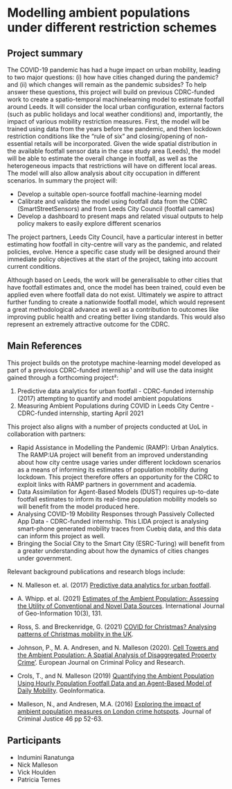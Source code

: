 # Modelling ambient populations under different restriction schemes

## Project summary

The COVID-19 pandemic has had a huge impact on urban mobility,
leading to two major questions: (i) how have cities changed during the
pandemic? and (ii) which changes will remain as the pandemic
subsides? To help answer these questions, this project will build on
previous CDRC-funded work to create a spatio-temporal machinelearning model to
estimate footfall around Leeds. It will consider the
local urban configuration, external factors (such as public holidays and
local weather conditions) and, importantly, the impact of various
mobility restriction measures. First, the model will be trained using data
from the years before the pandemic, and then lockdown restriction
conditions like the “rule of six” and closing/opening of non-essential
retails will be incorporated. Given the wide spatial distribution in the
available footfall sensor data in the case study area (Leeds), the model
will be able to estimate the overall change in footfall, as well as the
heterogeneous impacts that restrictions will have on different local
areas. The model will also allow analysis about city occupation in
different scenarios.
In summary the project will:

- Develop a suitable open-source footfall machine-learning model
- Calibrate and validate the model using footfall data from the
CDRC (SmartStreetSensors) and from Leeds City Council (footfall
cameras)
- Develop a dashboard to present maps and related visual outputs
to help policy makers to easily explore different scenarios

The project partners, Leeds City Council, have a particular interest in
better estimating how footfall in city-centre will vary as the pandemic,
and related policies, evolve. Hence a specific case study will be
designed around their immediate policy objectives at the start of the
project, taking into account current conditions.

Although based on Leeds, the work will be generalisable to other cities
that have footfall estimates and, once the model has been trained,
could even be applied even where footfall data do not exist. Ultimately
we aspire to attract further funding to create a nationwide footfall
model, which would represent a great methodological advance as well
as a contribution to outcomes like improving public health and creating
better living standards. This would also represent an extremely
attractive outcome for the CDRC.

## Main References

This project builds on the prototype machine-learning model developed as
part of a previous CDRC-funded internship¹ and will use the data insight
gained through a forthcoming project²:

1. Predictive data analytics for urban footfall - CDRC-funded internship
(2017) attempting to quantify and model ambient populations
2. Measuring Ambient Populations during COVID in Leeds City Centre -
CDRC-funded internship, starting April 2021

This project also aligns with a number of projects conducted at UoL in
collaboration with partners:

- Rapid Assistance in Modelling the Pandemic (RAMP): Urban Analytics.
The RAMP:UA project will benefit from an improved understanding
about how city centre usage varies under different lockdown
scenarios as a means of informing its estimates of population
mobility during lockdown. This project therefore offers an opportunity
for the CDRC to exploit links with RAMP partners in government and
academia.
- Data Assimilation for Agent-Based Models (DUST) requires up-to-date
footfall estimates to inform its real-time population mobility models
so will benefit from the model produced here.
- Analysing COVID-19 Mobility Responses through Passively Collected
App Data - CDRC-funded internship. This LIDA project is analysing
smart-phone generated mobility traces from Cuebiq data, and this
data can inform this project as well.
- Bringing the Social City to the Smart City (ESRC-Turing) will benefit
from a greater understanding about how the dynamics of cities
changes under government.

Relevant background publications and research blogs include:

- N. Malleson et. al. (2017) [Predictive data analytics for urban footfall](http://surf.leeds.ac.uk/announce/2017/07/03/FootfallMachineLearning.html).

- A. Whipp. et al. (2021) [Estimates of the Ambient Population:
Assessing the Utility of Conventional and Novel Data
Sources](https://doi.org/10.3390/ijgi10030131).
International Journal of Geo-Information 10(3), 131.

- Ross, S. and Breckenridge, G. (2021) [COVID for Christmas? Analysing
patterns of Christmas mobility in the UK](https://www.cdrc.ac.uk/covid-for-christmas-analysing-patterns-ofchristmas-mobility-in-the-uk/).

- Johnson, P., M. A. Andresen, and N. Malleson (2020). [Cell Towers and
the Ambient Population: A Spatial Analysis of Disaggregated Property
Crime’](https://doi.org/10.1007/s10610-020-09446-3).
European Journal on Criminal Policy and Research.

- Crols, T., and N. Malleson (2019) [Quantifying the Ambient Population
Using Hourly Population Footfall Data and an Agent-Based Model of
Daily Mobility](https://doi.org/10.1007/s10707-019-00346-1).
GeoInformatica.

- Malleson, N., and Andresen, M.A. (2016) [Exploring the impact of
ambient population measures on London crime
hotspots](http://dx.doi.org/10.1016/j.jcrimjus.2016.03.002). Journal of
Criminal Justice 46 pp 52-63.

## Participants

- Indumini Ranatunga
- Nick Malleson
- Vick Houlden
- Patricia Ternes
